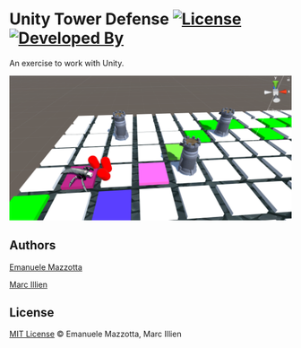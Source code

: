 # Unity Tower Defense [![License](http://img.shields.io/:license-mit-blue.svg)](http://doge.mit-license.org) [![Developed By](https://img.shields.io/badge/developed%20with%20♥%20by-Siroopies-red.svg)](https://siroop.ch/)

An exercise to work with Unity.

[![Game Image](https://github.com/emazzotta/unity-tower-defense/blob/master/Assets/Images/game.png)](https://github.com/emazzotta/unity-tower-defense)

## Authors

[Emanuele Mazzotta](mailto:hello@mazzotta.me)

[Marc Illien](mailto:marc.illien@siroop.ch)

## License

[MIT License](LICENSE.md) © Emanuele Mazzotta, Marc Illien
